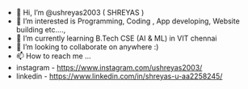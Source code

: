 - 👋 Hi, I’m @ushreyas2003 ( SHREYAS )
- 👀 I’m interested is Programming, Coding , App developing, Website building etc....,
- 🌱 I’m currently learning B.Tech CSE (AI & ML) in VIT chennai
- 💞️ I’m looking to collaborate on anywhere :)
- 📫 How to reach me ... 
- instagram - https://www.instagram.com/ushreyas2003/
- linkedin - https://www.linkedin.com/in/shreyas-u-aa2258245/

<!---
ushreyas2003/ushreyas2003 is a ✨ special ✨ repository because its `README.md` (this file) appears on your GitHub profile.
You can click the Preview link to take a look at your changes.
--->
